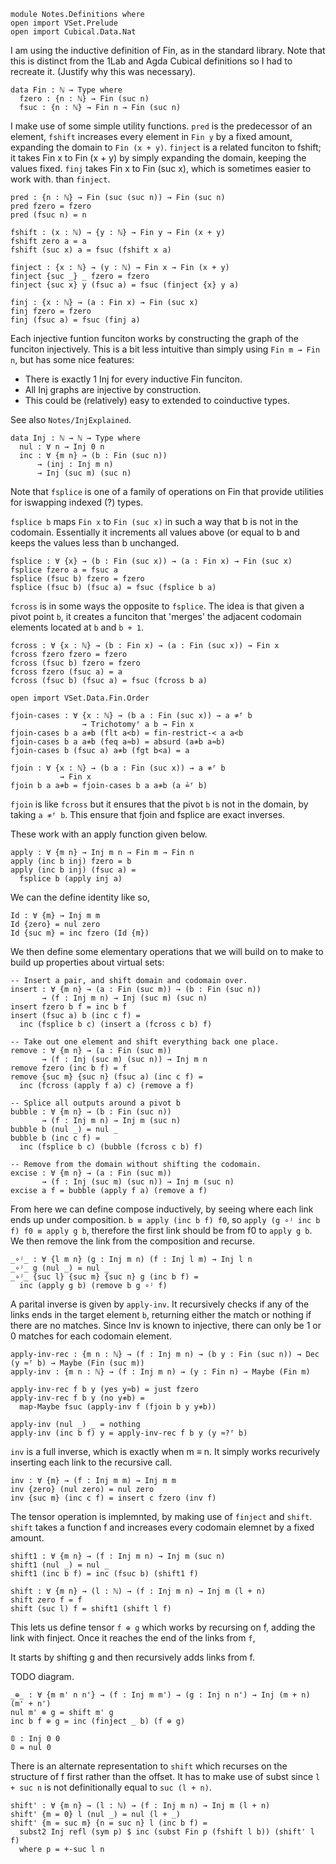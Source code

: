 ```
module Notes.Definitions where
open import VSet.Prelude
open import Cubical.Data.Nat
```

I am using the inductive definition of Fin, as in the standard library. Note that this is distinct from the 1Lab and Agda Cubical definitions so I had to recreate it. (Justify why this was necessary).

```
data Fin : ℕ → Type where
  fzero : {n : ℕ} → Fin (suc n)
  fsuc : {n : ℕ} → Fin n → Fin (suc n)
```

I make use of some simple utility functions. `pred` is the predecessor
of an element, `fshift` increases every element in `Fin y` by a fixed
amount, expanding the domain to `Fin (x + y)`. `finject` is a related
funciton to fshift; it takes Fin x to Fin (x + y) by simply expanding
the domain, keeping the values fixed. `finj` takes Fin x to Fin (suc x),
which is sometimes easier to work with. than `finject`.

```
pred : {n : ℕ} → Fin (suc (suc n)) → Fin (suc n)
pred fzero = fzero
pred (fsuc n) = n

fshift : (x : ℕ) → {y : ℕ} → Fin y → Fin (x + y)
fshift zero a = a
fshift (suc x) a = fsuc (fshift x a)

finject : {x : ℕ} → (y : ℕ) → Fin x → Fin (x + y)
finject {suc _} _ fzero = fzero
finject {suc x} y (fsuc a) = fsuc (finject {x} y a)

finj : {x : ℕ} → (a : Fin x) → Fin (suc x)
finj fzero = fzero
finj (fsuc a) = fsuc (finj a)
```



Each injective funtion funciton works by constructing the graph of the funciton injectively. This is a bit less intuitive than simply using `Fin m → Fin n`, but has some nice features:
 - There is exactly 1 Inj for every inductive Fin funciton.
 - All Inj graphs are injective by construction.
 - This could be (relatively) easy to extended to coinductive types.

See also `Notes/InjExplained`.

```
data Inj : ℕ → ℕ → Type where
  nul : ∀ n → Inj 0 n
  inc : ∀ {m n} → (b : Fin (suc n))
      → (inj : Inj m n)
      → Inj (suc m) (suc n)
```

Note that `fsplice` is one of a family of operations on Fin that provide utilities for iswapping indexed (?) types.

`fsplice b` maps `Fin x` to `Fin (suc x)` in such a way that b is not
in the codomain. Essentially it increments all values above (or equal to b and
keeps the values less than b unchanged. 

```
fsplice : ∀ {x} → (b : Fin (suc x)) → (a : Fin x) → Fin (suc x)
fsplice fzero a = fsuc a
fsplice (fsuc b) fzero = fzero
fsplice (fsuc b) (fsuc a) = fsuc (fsplice b a)
```

`fcross` is in some ways the opposite to `fsplice`.
The idea is that given a pivot point `b`, it creates a funciton that
'merges' the adjacent codomain elements located at `b` and `b + 1`.

```
fcross : ∀ {x : ℕ} → (b : Fin x) → (a : Fin (suc x)) → Fin x
fcross fzero fzero = fzero
fcross (fsuc b) fzero = fzero
fcross fzero (fsuc a) = a
fcross (fsuc b) (fsuc a) = fsuc (fcross b a)
```

```agda-uneval
open import VSet.Data.Fin.Order

fjoin-cases : ∀ {x : ℕ} → (b a : Fin (suc x)) → a ≉ᶠ b
                → Trichotomyᶠ a b → Fin x
fjoin-cases b a a≉b (flt a<b) = fin-restrict-< a a<b
fjoin-cases b a a≉b (feq a≈b) = absurd (a≉b a≈b)
fjoin-cases b (fsuc a) a≉b (fgt b<a) = a

fjoin : ∀ {x : ℕ} → (b a : Fin (suc x)) → a ≉ᶠ b
           → Fin x
fjoin b a a≉b = fjoin-cases b a a≉b (a ≟ᶠ b)
```

`fjoin` is like `fcross` but it ensures that the pivot `b` is not in
the domain, by taking `a ≉ᶠ b`. This ensure that fjoin and fsplice are
exact inverses.

These work with an apply function given below.

```
apply : ∀ {m n} → Inj m n → Fin m → Fin n
apply (inc b inj) fzero = b
apply (inc b inj) (fsuc a) =
  fsplice b (apply inj a)
```

We can the define identity like so,

```
Id : ∀ {m} → Inj m m
Id {zero} = nul zero
Id {suc m} = inc fzero (Id {m})
```

We then define some elementary operations that we will build on to
make to build up properties about virtual sets:

```
-- Insert a pair, and shift domain and codomain over.
insert : ∀ {m n} → (a : Fin (suc m)) → (b : Fin (suc n))
       → (f : Inj m n) → Inj (suc m) (suc n)
insert fzero b f = inc b f
insert (fsuc a) b (inc c f) =
  inc (fsplice b c) (insert a (fcross c b) f)

-- Take out one element and shift everything back one place.
remove : ∀ {m n} → (a : Fin (suc m))
       → (f : Inj (suc m) (suc n)) → Inj m n
remove fzero (inc b f) = f
remove {suc m} {suc n} (fsuc a) (inc c f) =
  inc (fcross (apply f a) c) (remove a f) 

-- Splice all outputs around a pivot b 
bubble : ∀ {m n} → (b : Fin (suc n))
       → (f : Inj m n) → Inj m (suc n)
bubble b (nul _) = nul _
bubble b (inc c f) =
  inc (fsplice b c) (bubble (fcross c b) f)

-- Remove from the domain without shifting the codomain.
excise : ∀ {m n} → (a : Fin (suc m))
       → (f : Inj (suc m) (suc n)) → Inj m (suc n)
excise a f = bubble (apply f a) (remove a f)
```

From here we can define compose inductively, by seeing where each link
ends up under composition. `b ≡ apply (inc b f) f0`, so `apply (g ∘ʲ
inc b f)
f0 ≡ apply g b`, therefore the first link should be from f0 to `apply
g b`. We then remove the link from the composition and recurse.

```
_∘ʲ_ : ∀ {l m n} (g : Inj m n) (f : Inj l m) → Inj l n 
_∘ʲ_ g (nul _) = nul _
_∘ʲ_ {suc l} {suc m} {suc n} g (inc b f) =
  inc (apply g b) (remove b g ∘ʲ f)
```

A parital inverse is given by `apply-inv`. It recursively checks if
any of the links ends in the target element `b`, returning either the
match or nothing if there are no matches. Since Inv is known to
injective, there can only be 1 or 0 matches for each codomain element.

```agda-uneval
apply-inv-rec : {m n : ℕ} → (f : Inj m n) → (b y : Fin (suc n)) → Dec (y ≈ᶠ b) → Maybe (Fin (suc m))
apply-inv : {m n : ℕ} → (f : Inj m n) → (y : Fin n) → Maybe (Fin m)

apply-inv-rec f b y (yes y≈b) = just fzero
apply-inv-rec f b y (no y≉b) =
  map-Maybe fsuc (apply-inv f (fjoin b y y≉b))

apply-inv (nul _) _ = nothing
apply-inv (inc b f) y = apply-inv-rec f b y (y ≈?ᶠ b)
```

`inv` is a full inverse, which is exactly when m ≡ n. It simply works recurively inserting each link to the recursive call.

```
inv : ∀ {m} → (f : Inj m m) → Inj m m
inv {zero} (nul zero) = nul zero
inv {suc m} (inc c f) = insert c fzero (inv f)
```

The tensor operation is implemnted, by making use of `finject` and
`shift`. `shift` takes a function f and increases every codomain
elemnet by a fixed amount.

```
shift1 : ∀ {m n} → (f : Inj m n) → Inj m (suc n)
shift1 (nul _) = nul _
shift1 (inc b f) = inc (fsuc b) (shift1 f)

shift : ∀ {m n} → (l : ℕ) → (f : Inj m n) → Inj m (l + n)
shift zero f = f
shift (suc l) f = shift1 (shift l f)
```

This lets us define tensor `f ⊕ g` which works by recursing on f,
adding the link with finject. Once it reaches the end of the links
from `f`,

It starts by shifting g and then recursively adds links from f.

TODO diagram.

```
_⊕_ : ∀ {m m' n n'} → (f : Inj m m') → (g : Inj n n') → Inj (m + n) (m' + n')
nul m' ⊕ g = shift m' g
inc b f ⊕ g = inc (finject _ b) (f ⊕ g)

𝟘 : Inj 0 0
𝟘 = nul 0
```

There is an alternate representation to `shift` which recurses on the
structure of f first rather than the offset. It has to make use of
subst since `l + suc n` is not definitionally equal to `suc (l + n)`.

```
shift' : ∀ {m n} → (l : ℕ) → (f : Inj m n) → Inj m (l + n)
shift' {m = 0} l (nul _) = nul (l + _)
shift' {m = suc m} {n = suc n} l (inc b f) =
  subst2 Inj refl (sym p) $ inc (subst Fin p (fshift l b)) (shift' l f)
  where p = +-suc l n
```
